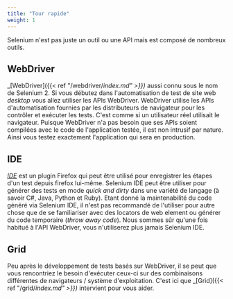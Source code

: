 ```yaml
---
title: "Tour rapide"
weight: 1
---
```


Selenium n'est pas juste un outil ou une API
mais est composé de nombreux outils.

## WebDriver

_[WebDriver]({{< ref "/webdriver/_index.md" >}})_ aussi connu sous le nom de Selenium 2.
Si vous débutez dans l'automatisation de test de site web _desktop_ vous allez utiliser les APIs WebDriver.
WebDriver utilise les APIs d'automatisation fournies par les distributeurs de navigateur 
pour les contrôler et exécuter les tests. 
C'est comme si un utilisateur réel utilisait le navigateur. 
Puisque WebDriver n'a pas besoin que ses APIs soient compilées avec le code de l'application testée,
il est non intrusif par nature. Ainsi vous testez exactement l'application qui sera en production.

## IDE

_[IDE](https://www.seleniumhq.org/selenium-ide)_ est un plugin Firefox
qui peut être utilisé pour enregistrer les étapes d'un test depuis firefox lui-même.
Selenium IDE peut être utiliser pour générer des tests en mode _quick and dirty_
dans une variété de langage (à savoir C#, Java, Python et Ruby).
Etant donné la maintenabilité du code généré via Selenium IDE,
il n'est pas recommandé de l'utiliser pour autre chose que
de se familiariser avec des locators de web element
ou générer du code temporaire (_throw away code_).
Nous sommes sûr qu'une fois habitué à l'API WebDriver, 
vous n'utiliserez plus jamais Selenium IDE.


## Grid

Peu après le développement de tests basés sur WebDriver,
il se peut que vous rencontriez le besoin d'exécuter ceux-ci
sur des combinaisons différentes de navigateurs / système d'exploitation.
C'est ici que _[Grid]({{< ref "/grid/_index.md" >}})_ intervient pour vous aider.

